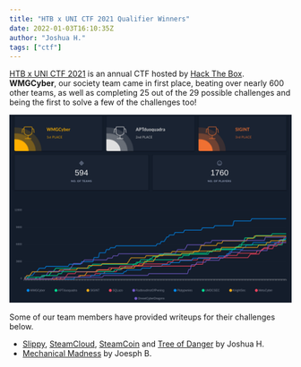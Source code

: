 ```yaml
---
title: "HTB x UNI CTF 2021 Qualifier Winners"
date: 2022-01-03T16:10:35Z
author: "Joshua H."
tags: ["ctf"]
---
```


[HTB x UNI CTF 2021](https://www.hackthebox.com/universities/university-ctf-2021) is an annual CTF hosted by [Hack The Box](https://www.hackthebox.com/). **WMGCyber**, our society team came in first place, beating over nearly 600 other teams, as well as completing 25 out of the 29 possible challenges and being the first to solve a few of the challenges too!

![HTB CTF Leaderboard](leaderboard.png)

Some of our team members have provided writeups for their challenges below.

- [Slippy](https://techsupportjosh.com/posts/htb-uni-quals-slippy/), [SteamCloud](https://techsupportjosh.com/posts/htb-uni-quals-steamcloud/), [SteamCoin](https://techsupportjosh.com/posts/htb-uni-quals-steamcoin/) and [Tree of Danger](https://techsupportjosh.com/posts/htb-uni-quals-tree-of-danger/) by Joshua H.
- [Mechanical Madness](https://oshawk.uk/Writeups/Mechanical+Madness) by Joesph B.